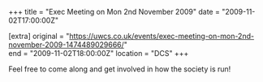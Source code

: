 +++
title = "Exec Meeting on Mon 2nd November 2009"
date = "2009-11-02T17:00:00Z"

[extra]
original = "https://uwcs.co.uk/events/exec-meeting-on-mon-2nd-november-2009-1474489029666/"    
end = "2009-11-02T18:00:00Z"
location = "DCS"
+++

Feel free to come along and get involved in how the society is run\!

